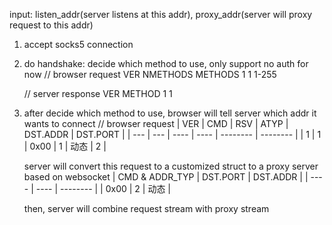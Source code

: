 input: listen_addr(server listens at this addr), proxy_addr(server will proxy request to this addr)

1. accept socks5 connection
2. do handshake: decide which method to use, only support no auth for now
    // browser request
    VER	NMETHODS	METHODS
    1	1	1-255

    // server response
    VER	METHOD
    1	1
3. after decide which method to use, browser will tell server which addr it wants to connect
    // browser request
    | VER | CMD | RSV  | ATYP | DST.ADDR | DST.PORT |
    | --- | --- | ---- | ---- | -------- | -------- |
    | 1   | 1   | 0x00 | 1    | 动态     | 2        |


    server will convert this request to a customized struct to a proxy server based on websocket
    | CMD & ADDR_TYP  | DST.PORT | DST.ADDR |
    | ---- | ---- | -------- |
    | 0x00 | 2    | 动态     |


    then, server will combine request stream with proxy stream

